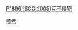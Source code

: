 [P1896 [SCOI2005]互不侵犯](https://www.luogu.com.cn/problem/P1896)

[参考](https://oi-wiki.org/dp/state/)

